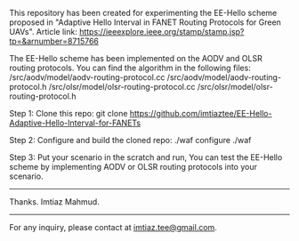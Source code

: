 This repository has been created for experimenting the EE-Hello scheme proposed in 
"Adaptive Hello Interval in FANET Routing Protocols for Green UAVs".
Article link: https://ieeexplore.ieee.org/stamp/stamp.jsp?tp=&arnumber=8715766

The EE-Hello scheme has been implemented on the AODV and OLSR routing protocols.
You can find the algorithm in the following files:
/src/aodv/model/aodv-routing-protocol.cc
/src/aodv/model/aodv-routing-protocol.h
/src/olsr/model/olsr-routing-protocol.cc
/src/olsr/model/olsr-routing-protocol.h

Step 1: Clone this repo:
git clone https://github.com/imtiaztee/EE-Hello-Adaptive-Hello-Interval-for-FANETs

Step 2: Configure and build the cloned repo:
./waf configure
./waf

Step 3: Put your scenario in the scratch and run, 
        You can test the EE-Hello scheme by implementing AODV or OLSR routing protocols into your scenario.

********************************************************

Thanks.
Imtiaz Mahmud.

********************************************************
For any inquiry, please contact at imtiaz.tee@gmail.com.
